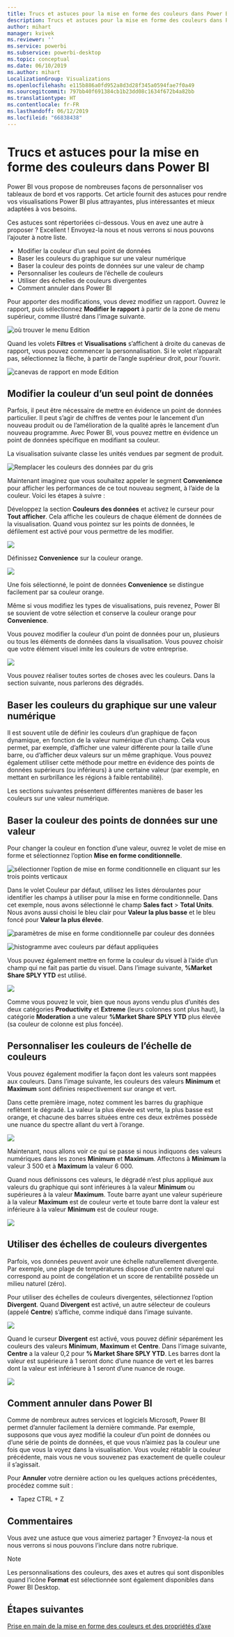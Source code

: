 ```yaml
---
title: Trucs et astuces pour la mise en forme des couleurs dans Power BI
description: Trucs et astuces pour la mise en forme des couleurs dans Power BI
author: mihart
manager: kvivek
ms.reviewer: ''
ms.service: powerbi
ms.subservice: powerbi-desktop
ms.topic: conceptual
ms.date: 06/10/2019
ms.author: mihart
LocalizationGroup: Visualizations
ms.openlocfilehash: e115b886a0fd952a8d3d28f345a0594fae7f0a49
ms.sourcegitcommit: 797bb40f691384cb1b23dd08c1634f672b4a82bb
ms.translationtype: HT
ms.contentlocale: fr-FR
ms.lasthandoff: 06/12/2019
ms.locfileid: "66838438"
---
```

# <a name="tips-and-tricks-for-color-formatting-in-power-bi"></a>Trucs et astuces pour la mise en forme des couleurs dans Power BI
Power BI vous propose de nombreuses façons de personnaliser vos tableaux de bord et vos rapports. Cet article fournit des astuces pour rendre vos visualisations Power BI plus attrayantes, plus intéressantes et mieux adaptées à vos besoins.

Ces astuces sont répertoriées ci-dessous. Vous en avez une autre à proposer ? Excellent ! Envoyez-la nous et nous verrons si nous pouvons l’ajouter à notre liste.

* Modifier la couleur d’un seul point de données
* Baser les couleurs du graphique sur une valeur numérique
* Baser la couleur des points de données sur une valeur de champ
* Personnaliser les couleurs de l’échelle de couleurs
* Utiliser des échelles de couleurs divergentes
* Comment annuler dans Power BI

Pour apporter des modifications, vous devez modifiez un rapport. Ouvrez le rapport, puis sélectionnez **Modifier le rapport** à partir de la zone de menu supérieur, comme illustré dans l’image suivante.

![où trouver le menu Edition](media/service-tips-and-tricks-for-color-formatting/power-bi-edit-report.png)

Quand les volets **Filtres** et **Visualisations** s’affichent à droite du canevas de rapport, vous pouvez commencer la personnalisation. Si le volet n’apparaît pas, sélectionnez la flèche, à partir de l’angle supérieur droit, pour l’ouvrir.

![canevas de rapport en mode Edition](media/service-tips-and-tricks-for-color-formatting/power-bi-edit.png)

## <a name="change-the-color-of-a-single-data-point"></a>Modifier la couleur d’un seul point de données
Parfois, il peut être nécessaire de mettre en évidence un point de données particulier. Il peut s’agir de chiffres de ventes pour le lancement d’un nouveau produit ou de l’amélioration de la qualité après le lancement d’un nouveau programme. Avec Power BI, vous pouvez mettre en évidence un point de données spécifique en modifiant sa couleur.

La visualisation suivante classe les unités vendues par segment de produit. 

![Remplacer les couleurs des données par du gris](media/service-tips-and-tricks-for-color-formatting/power-bi-data.png)

Maintenant imaginez que vous souhaitez appeler le segment **Convenience** pour afficher les performances de ce tout nouveau segment, à l’aide de la couleur. Voici les étapes à suivre :

Développez la section **Couleurs des données** et activez le curseur pour **Tout afficher**. Cela affiche les couleurs de chaque élément de données de la visualisation. Quand vous pointez sur les points de données, le défilement est activé pour vous permettre de les modifier.

![](media/service-tips-and-tricks-for-color-formatting/power-bi-show.png)

Définissez **Convenience** sur la couleur orange. 

![](media/service-tips-and-tricks-for-color-formatting/power-bi-one-color.png)

Une fois sélectionné, le point de données **Convenience** se distingue facilement par sa couleur orange.

Même si vous modifiez les types de visualisations, puis revenez, Power BI se souvient de votre sélection et conserve la couleur orange pour **Convenience**.

Vous pouvez modifier la couleur d’un point de données pour un, plusieurs ou tous les éléments de données dans la visualisation. Vous pouvez choisir que votre élément visuel imite les couleurs de votre entreprise. 

![](media/service-tips-and-tricks-for-color-formatting/power-bi-corporate.png)

Vous pouvez réaliser toutes sortes de choses avec les couleurs. Dans la section suivante, nous parlerons des dégradés.

## <a name="base-the-colors-of-a-chart-on-a-numeric-value"></a>Baser les couleurs du graphique sur une valeur numérique
Il est souvent utile de définir les couleurs d’un graphique de façon dynamique, en fonction de la valeur numérique d’un champ. Cela vous permet, par exemple, d’afficher une valeur différente pour la taille d’une barre, ou d’afficher deux valeurs sur un même graphique. Vous pouvez également utiliser cette méthode pour mettre en évidence des points de données supérieurs (ou inférieurs) à une certaine valeur (par exemple, en mettant en surbrillance les régions à faible rentabilité).

Les sections suivantes présentent différentes manières de baser les couleurs sur une valeur numérique.

## <a name="base-the-color-of-data-points-on-a-value"></a>Baser la couleur des points de données sur une valeur
Pour changer la couleur en fonction d’une valeur, ouvrez le volet de mise en forme et sélectionnez l’option **Mise en forme conditionnelle**.  

![sélectionner l’option de mise en forme conditionnelle en cliquant sur les trois points verticaux](media/service-tips-and-tricks-for-color-formatting/power-bi-conditional-formatting.png)

Dans le volet Couleur par défaut, utilisez les listes déroulantes pour identifier les champs à utiliser pour la mise en forme conditionnelle. Dans cet exemple, nous avons sélectionné le champ **Sales fact** > **Total Units**. Nous avons aussi choisi le bleu clair pour **Valeur la plus basse** et le bleu foncé pour **Valeur la plus élevée**. 

![paramètres de mise en forme conditionnelle par couleur des données](media/service-tips-and-tricks-for-color-formatting/power-bi-conditional-formatting2-new.png)

![histogramme avec couleurs par défaut appliquées](media/service-tips-and-tricks-for-color-formatting/power-bi-default-colors.png)

Vous pouvez également mettre en forme la couleur du visuel à l’aide d’un champ qui ne fait pas partie du visuel. Dans l’image suivante, **%Market Share SPLY YTD** est utilisé. 

![](media/service-tips-and-tricks-for-color-formatting/power-bi-conditional-colors.png)


Comme vous pouvez le voir, bien que nous ayons vendu plus d’unités des deux catégories **Productivity** et **Extreme** (leurs colonnes sont plus haut), la catégorie **Moderation** a une valeur **%Market Share SPLY YTD** plus élevée (sa couleur de colonne est plus foncée).

## <a name="customize-the-colors-used-in-the-color-scale"></a>Personnaliser les couleurs de l’échelle de couleurs
Vous pouvez également modifier la façon dont les valeurs sont mappées aux couleurs. Dans l’image suivante, les couleurs des valeurs **Minimum** et **Maximum** sont définies respectivement sur orange et vert.

Dans cette première image, notez comment les barres du graphique reflètent le dégradé. La valeur la plus élevée est verte, la plus basse est orange, et chacune des barres situées entre ces deux extrêmes possède une nuance du spectre allant du vert à l’orange.

![](media/service-tips-and-tricks-for-color-formatting/power-bi-conditional4.png)

Maintenant, nous allons voir ce qui se passe si nous indiquons des valeurs numériques dans les zones **Minimum** et **Maximum**. Affectons à **Minimum** la valeur 3 500 et à **Maximum** la valeur 6 000.

Quand nous définissons ces valeurs, le dégradé n’est plus appliqué aux valeurs du graphique qui sont inférieures à la valeur **Minimum** ou supérieures à la valeur **Maximum**. Toute barre ayant une valeur supérieure à la valeur **Maximum** est de couleur verte et toute barre dont la valeur est inférieure à la valeur **Minimum** est de couleur rouge.

![](media/service-tips-and-tricks-for-color-formatting/power-bi-conditional3.png)

## <a name="use-diverging-color-scales"></a>Utiliser des échelles de couleurs divergentes
Parfois, vos données peuvent avoir une échelle naturellement divergente. Par exemple, une plage de températures dispose d’un centre naturel qui correspond au point de congélation et un score de rentabilité possède un milieu naturel (zéro).

Pour utiliser des échelles de couleurs divergentes, sélectionnez l’option **Divergent**. Quand **Divergent** est activé, un autre sélecteur de couleurs (appelé **Centre**) s’affiche, comme indiqué dans l’image suivante.

![](media/service-tips-and-tricks-for-color-formatting/power-bi-diverging2.png)

Quand le curseur **Divergent** est activé, vous pouvez définir séparément les couleurs des valeurs **Minimum**, **Maximum** et **Centre**. Dans l’image suivante, **Centre** a la valeur 0,2 pour **% Market Share SPLY YTD**. Les barres dont la valeur est supérieure à 1 seront donc d’une nuance de vert et les barres dont la valeur est inférieure à 1 seront d’une nuance de rouge.

![](media/service-tips-and-tricks-for-color-formatting/power-bi-diverging.png)

## <a name="how-to-undo-in-power-bi"></a>Comment annuler dans Power BI
Comme de nombreux autres services et logiciels Microsoft, Power BI permet d’annuler facilement la dernière commande. Par exemple, supposons que vous ayez modifié la couleur d’un point de données ou d’une série de points de données, et que vous n’aimiez pas la couleur une fois que vous la voyez dans la visualisation. Vous voulez rétablir la couleur précédente, mais vous ne vous souvenez pas exactement de quelle couleur il s’agissait.

Pour **Annuler** votre dernière action ou les quelques actions précédentes, procédez comme suit :

- Tapez CTRL + Z

## <a name="feedback"></a>Commentaires
Vous avez une astuce que vous aimeriez partager ? Envoyez-la nous et nous verrons si nous pouvons l’inclure dans notre rubrique.

>[!NOTE]
>Les personnalisations des couleurs, des axes et autres qui sont disponibles quand l’icône **Format** est sélectionnée sont également disponibles dans Power BI Desktop.

## <a name="next-steps"></a>Étapes suivantes
[Prise en main de la mise en forme des couleurs et des propriétés d’axe](service-getting-started-with-color-formatting-and-axis-properties.md)

